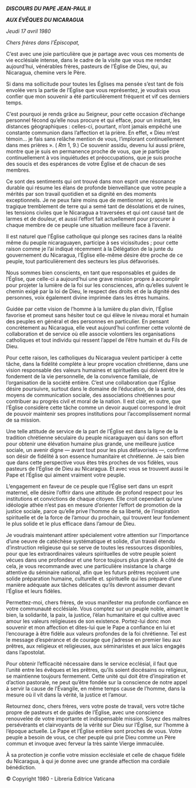 ***DISCOURS DU PAPE JEAN-PAUL II***

***AUX ÉVÊQUES DU NICARAGUA***

*Jeudi 17 avril 1980*

*Chers frères dans l’Épiscopat,*

C’est avec une joie particulière que je partage avec vous ces moments de vie ecclésiale intense, dans le cadre de la visite que vous me rendez aujourd’hui, vénérables frères, pasteurs de l’Église de Dieu, qui, au Nicaragua, chemine vers le Père.

Si dans ma sollicitude pour toutes les Églises ma pensée s’est tant de fois envolée vers la partie de l’Église que vous représentez, je voudrais vous confier que mon souvenir a été particulièrement fréquent et vif ces derniers temps.

C’est pourquoi je rends grâce au Seigneur, pour cette occasion d’échange personnel fécond qu’elle nous procure et qui efface, pour un instant, les distances géographiques : celles-ci, pourtant, n’ont jamais empêché une constante communion dans l’affection et la prière. En effet, « Dieu m’est témoin… je fais sans relâche mention de vous, l’implorant continuellement dans mes prières ». ( *Rm* 1, 9.) Ce souvenir assidu, devenu lui aussi prière, montre que je suis en permanence proche de vous, que je participe continuellement à vos inquiétudes et préoccupations, que je suis proche des soucis et des espérances de votre Église et de chacun de ses membres.

Ce sont des sentiments qui ont trouvé dans mon esprit une résonance durable qui résume les élans de profonde bienveillance que votre peuple a mérités par son travail quotidien et sa dignité en des moments exceptionnels. Je ne peux faire moins que de mentionner ici, après le tragique tremblement de terre qui a semé tant de désolations et de ruines, les tensions civiles que le Nicaragua a traversées et qui ont causé tant de larmes et de douleur, et aussi l’effort fait actuellement pour procurer à chaque membre de ce peuple une situation meilleure face à l’avenir.

Il est naturel que l’Église catholique qui plonge ses racines dans la réalité même du peuple nicaraguayen, participe à ses vicissitudes ; pour cette raison comme je l’ai indiqué récemment à la Délégation de la junte du gouvernement du Nicaragua, l’Église elle-même désire être proche de ce peuple, tout particulièrement des secteurs les plus défavorisés.

Nous sommes bien conscients, en tant que responsables et guides de l’Église, que celle-ci a aujourd’hui une grave mission propre à accomplir pour projeter la lumière de la foi sur les consciences, afin qu’elles suivent le chemin exigé par la loi de Dieu, le respect des droits et de la dignité des personnes, voix également divine imprimée dans les êtres humains.

Guidée par cette vision de l’homme à la lumière du plan divin, l’Église favorise et promeut sans hésiter tout ce qui élève le niveau moral et humain des peuples en général et des personnes en particulier. En pensant concrètement au Nicaragua, elle veut aujourd’hui confirmer cette volonté de collaboration et de service où elle associe volontiers les organisations catholiques et tout individu qui ressent l’appel de l’être humain et du Fils de Dieu.

Pour cette raison, les catholiques du Nicaragua veulent participer à cette tâche, dans la fidélité complète à leur propre vocation chrétienne, dans une vision responsable des valeurs humaines et spirituelles qui doivent être le fondement de la vie personnelle, de la convivence familiale, de l’organisation de la société entière. C’est une collaboration que l’Église désire poursuivre, surtout dans le domaine de l’éducation, de la santé, des moyens de communication sociale, des associations chrétiennes pour contribuer au progrès civil et moral de la nation. Il est clair, en outre, que l’Église considère cette tâche comme un devoir auquel correspond le droit de pouvoir maintenir ses propres institutions pour l’accomplissement normal de sa mission.

Une telle attitude de service de la part de l’Église est dans la ligne de la tradition chrétienne séculaire du peuple nicaraguayen qui dans son effort pour obtenir une élévation humaine plus grande, une meilleure justice sociale, un avenir digne — avant tout pour les plus défavorisés —, confirme son désir de fidélité à son essence humanitaire et chrétienne. Je sais bien que dans cette perspective vous êtes très proches de vos fidèles, vous pasteurs de l’Église de Dieu au Nicaragua. Et avec vous se trouvent aussi le Pape et l’Église qui aiment vraiment votre peuple.

L’engagement en faveur de ce peuple que l’Église sert dans un esprit maternel, elle désire l’offrir dans une attitude de profond respect pour les institutions et convictions de chaque citoyen. Elle croit cependant qu’une idéologie athée n’est pas en mesure d’orienter l’effort de promotion de la justice sociale, parce qu’elle prive l’homme de sa liberté, de l’inspiration spirituelle et de la force de l’amour du prochain, qui trouvent leur fondement le plus solide et le plus efficace dans l’amour de Dieu.

Je voudrais maintenant attirer spécialement votre attention sur l’importance d’une oeuvre de catéchèse systématique et solide, d’un travail étendu d’instruction religieuse qui se serve de toutes les ressources disponibles, pour que les extraordinaires valeurs spirituelles de votre peuple soient vécues dans une profondeur et une force toujours plus grande. À côté de cela, je vous recommande avec une particulière insistance la charge attentive du séminaire national, afin que les futurs prêtres reçoivent une solide préparation humaine, culturelle et. spirituelle qui les prépare d’une manière adéquate aux tâches délicates qu’ils devront assumer devant l’Église et leurs fidèles.

Permettez-moi, chers frères, de vous manifester ma profonde confiance en votre communauté ecclésiale. Vous comptez sur un peuple noble, aimant le bien, la solidarité, la paix, la justice, l’élan humanitaire et qui cultive avec amour les valeurs religieuses de son existence. Portez-lui donc mon souvenir et mon affection et dites-lui que le Pape a confiance en lui et l’encourage à être fidèle aux valeurs profondes de la foi chrétienne. Tel est le message d’espérance et de courage que j’adresse en premier lieu aux prêtres, aux religieux et religieuses, aux séminaristes et aux laïcs engagés dans l’apostolat.

Pour obtenir l’efficacité nécessaire dans le service ecclésial, il faut que l’unité entre les évêques et les prêtres, qu’ils soient diocésains ou religieux, se maintienne toujours fermement. Cette unité qui doit être d’inspiration et d’action pastorale, ne peut qu’être fondée sur la conscience de notre appel à servir la cause de l’Évangile, en même temps cause de l’homme, dans la mesure où il vit dans la vérité, la justice et l’amour.

Retournez donc, chers frères, vers votre poste de travail, vers votre tâche propre de pasteurs et de guides de l’Église, avec une conscience renouvelée de votre importante et indispensable mission. Soyez des maîtres persévérants et clairvoyants de la vérité sur Dieu sur l’Église, sur l’homme à l’époque actuelle. Le Pape et l’Église entière sont proches de vous. Votre peuple a besoin de vous, ce cher peuple qui prie Dieu comme un Père commun et invoque avec ferveur la très sainte Vierge immaculée.

À sa protection je confie votre mission ecclésiale et celle de chaque fidèle du Nicaragua, à qui je donne avec une grande affection ma cordiale bénédiction.

© Copyright 1980 - Libreria Editrice Vaticana